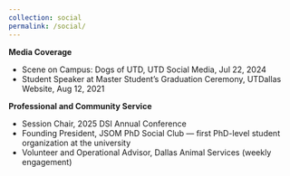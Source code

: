 ```yaml
---
collection: social
permalink: /social/
---
```


**Media Coverage**
 - Scene on Campus: Dogs of UTD, UTD Social Media, Jul 22, 2024
 - Student Speaker at Master Student’s Graduation Ceremony, UTDallas Website, Aug 12, 2021
    
**Professional and Community Service**
 - Session Chair, 2025 DSI Annual Conference
 - Founding President, JSOM PhD Social Club — first PhD-level student organization at the university
 - Volunteer and Operational Advisor, Dallas Animal Services (weekly engagement)
